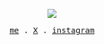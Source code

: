 <p align="center">
  <img src='https://streak-stats.demolab.com?user=um1ng&theme=transparent&hide_border=true' />
</p>

<p align="center">
  <samp>
    <a href="https://um1ng.top">me</a> .
    <a href="https://twitter.com/um1ng_x">X</a> .
    <a href="https://www.instagram.com/um1ng.x">instagram</a>
  </samp>
</p>


